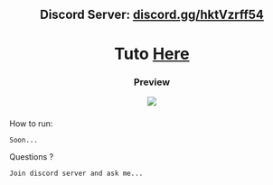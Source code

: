 <h2 align="center">Discord Server: <a href="https://discord.gg/hktVzrff54">discord.gg/hktVzrff54</a></h2>


<h1 align="center">Tuto <a href="https://discord.gg/hktVzrff54">Here</a></h1>

<h3 align="center">Preview</h3>


<p align="center"><img src="https://cdn.discordapp.com/attachments/1139624055176183828/1139636304859123833/image.png"></p>


###

How to run:
```
Soon...
```

Questions ?
```
Join discord server and ask me...
```
